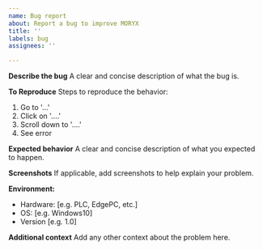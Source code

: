```yaml
---
name: Bug report
about: Report a bug to improve MORYX
title: ''
labels: bug
assignees: ''

---
```


**Describe the bug**
A clear and concise description of what the bug is.

**To Reproduce**
Steps to reproduce the behavior:
1. Go to '...'
2. Click on '....'
3. Scroll down to '....'
4. See error

**Expected behavior**
A clear and concise description of what you expected to happen.

**Screenshots**
If applicable, add screenshots to help explain your problem.

**Environment:**
 - Hardware: [e.g. PLC, EdgePC, etc.]
 - OS: [e.g. Windows10]
 - Version [e.g. 1.0]

**Additional context**
Add any other context about the problem here.
